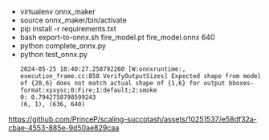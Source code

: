 - virtualenv onnx_maker
- source onnx_maker/bin/activate
- pip install -r requirements.txt
- bash export-to-onnx.sh fire_model.pt fire_model.onnx 640
- python complete_onnx.py
- python test_onnx.py
  ```text
  2024-05-25 18:40:27.258792260 [W:onnxruntime:, execution_frame.cc:858 VerifyOutputSizes] Expected shape from model of {20,6} does not match actual shape of {1,6} for output bboxes-format:xyxysc;0:Fire;1:default;2:smoke
  0: 0.7942758798599243
  (6, 1), (636, 640)
  ```  


https://github.com/PrinceP/scaling-succotash/assets/10251537/e58df32a-cbae-4553-885e-9d50ae829caa

